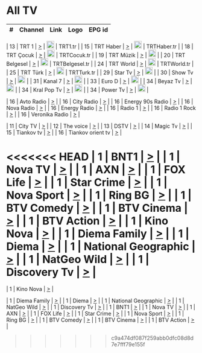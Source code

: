 <h1>All TV</h1>

| #   | Channel        | Link  | Logo | EPG id |
|:---:|:--------------:|:-----:|:----:|:------:|

| 13  | TRT 1            | [>](https://tv-trt1.medya.trt.com.tr/master.m3u8) | <img height="20" src="https://i.imgur.com/j786OLG.png"/> | TRT1.tr |
| 15  | TRT Haber        | [>](https://tv-trthaber.medya.trt.com.tr/master.m3u8) | <img height="20" src="https://i.imgur.com/OVfo8Ab.png"/> | TRTHaber.tr |
| 18  | TRT Çocuk        | [>](https://tv-trtcocuk.medya.trt.com.tr/master.m3u8) | <img height="20" src="https://i.imgur.com/QLFmD6d.png"/> | TRTCocuk.tr |
| 19  | TRT Müzik        | [>](https://tv-trtmuzik.medya.trt.com.tr/master.m3u8) | <img height="20" src="https://i.imgur.com/fIVFCEd.png"/> |
| 20  | TRT Belgesel     | [>](https://tv-trtbelgesel.medya.trt.com.tr/master.m3u8) | <img height="20" src="https://i.imgur.com/MGO87pe.png"/> | TRTBelgesel.tr |
| 24  | TRT World        | [>](https://tv-trtworld.medya.trt.com.tr/master.m3u8) | <img height="20" src="https://i.imgur.com/JEA2xpv.png"/> | TRTWorld.tr |
| 25  | TRT Türk         | [>](https://tv-trtturk.medya.trt.com.tr/master.m3u8) | <img height="20" src="https://i.imgur.com/OSTOQNw.png"/> | TRTTurk.tr |
| 29  | Star Tv   | [>](https://dogus-live.daioncdn.net/startv/startv_360p.m3u8) | <img height="20" src="https://i.imgur.com/IebUZx1.png"/> |
| 30  | Show Tv     | [>](https://ciner-live.daioncdn.net/showtv/showtv.m3u8) | <img height="20" src="https://i.imgur.com/IebUZx1.png"/> |
| 31  | Kanal 7     | [>](https://kanal7-live.daioncdn.net/kanal7/kanal7.m3u8) | <img height="20" src="https://i.imgur.com/IebUZx1.png"/> |
| 33  | Euro D    | [>](https://www.youtube.com/user/KanalD/live) | <img height="20" src="https://i.imgur.com/IebUZx1.png"/> |
| 34  | Beyaz Tv     | [>](https://beyaztv-live.daioncdn.net/beyaztv/beyaztv.m3u8) | <img height="20" src="https://i.imgur.com/IebUZx1.png"/> |
| 34  | Kral Pop Tv     | [>](https://www.youtube.com/watch?v=GuFTuKoXepw) | <img height="20" src="https://i.imgur.com/IebUZx1.png"/> |
| 34  | Power Tv     | [>](https://livetv.powerapp.com.tr/powerTV/powerhd.smil/chunklist.m3u8) | <img height="20" src="https://i.imgur.com/IebUZx1.png"/> |

| 16  | Avto Radio | [>](http://stream.metacast.eu/avtoradio.mp3.m3u) |
| 16  | City Radio | [>](http://stream.metacast.eu/city.aac.m3u) |
| 16  | Energy 90s Radio | [>](http://stream.metacast.eu/energy-90s.m3u) |
| 16  | Nova Radio | [>](http://stream.metacast.eu/nova.aac.m3u) |
| 16  | Energy Radio | [>](http://stream.metacast.eu/nrj.aac.m3u) |
| 16  | Radio 1 | [>](http://stream.metacast.eu/radio1.aac.m3u) |
| 16  | Radio 1 Rock | [>](http://stream.metacast.eu/radio1rock.aac.m3u) |
| 16  | Veronika Radio | [>](http://stream.metacast.eu/veronika.aac.m3u) |

| 11  | City TV | [>](https://tv.city.bg/play/tshls/citytv/index.m3u8) |
| 12  | The voice | [>](https://bss1.neterra.tv/thevoice/thevoice.m3u8) |
| 13  | DSTV | [>](http://46.249.95.140:8081/hls/data.m3u8) |
| 14  | Magic Tv | [>](https://bss1.neterra.tv/magictv/magictv.m3u8) |
| 15  | Tiankov tv | [>](https://streamer103.neterra.tv/tiankov-folk/live.m3u8) |
| 16  | Tiankov orient tv | [>](https://streamer103.neterra.tv/tiankov-orient/live.m3u8) |

<<<<<<< HEAD
| 1 | BNT1 | [>](https://ymkaya.xyz:11461/tv/bnt1/playlist.m3u8?wmsAuthSign=c2VydmVyX3RpbWU9Ny81LzIwMjUgNjo0NDoxNyBQTSZoYXNoX3ZhbHVlPTJwcGtZd3VTU2JvQ01QZkpnOFhPVVE9PSZ2YWxpZG1pbnV0ZXM9NjA=) |
| 1 | Nova TV | [>](https://ymkaya.xyz:11461/tv/novatv/playlist.m3u8?wmsAuthSign=c2VydmVyX3RpbWU9Ny81LzIwMjUgNjo0NDoyNyBQTSZoYXNoX3ZhbHVlPThLdWs5eFgyY3NLdnRhNFhOWHVodHc9PSZ2YWxpZG1pbnV0ZXM9NjA=) |
| 1 | AXN | [>](https://ymkaya.xyz:11461/tv/axn/playlist.m3u8?wmsAuthSign=c2VydmVyX3RpbWU9Ny81LzIwMjUgNjo0NDozNyBQTSZoYXNoX3ZhbHVlPXczczhSc3BOOHJ3NzN4UGFxbm9yZXc9PSZ2YWxpZG1pbnV0ZXM9NjA=) |
| 1 | FOX Life | [>](https://ymkaya.xyz:11461/tv/foxlife/playlist.m3u8?wmsAuthSign=c2VydmVyX3RpbWU9Ny81LzIwMjUgNjo0NDo0NyBQTSZoYXNoX3ZhbHVlPSs1T3ptVFJzQURsaVBJa2hTRlc4V2c9PSZ2YWxpZG1pbnV0ZXM9NjA=) |
| 1 | Star Crime | [>](https://ymkaya.xyz:11461/tv/foxcrime/playlist.m3u8?wmsAuthSign=c2VydmVyX3RpbWU9Ny81LzIwMjUgNjo0NDo1NyBQTSZoYXNoX3ZhbHVlPVU1Z3hpMERpUmhqbEN3eFRUYVdydkE9PSZ2YWxpZG1pbnV0ZXM9NjA=) |
| 1 | Nova Sport | [>](https://ymkaya.xyz:11461/tv/novasport/playlist.m3u8?wmsAuthSign=c2VydmVyX3RpbWU9Ny81LzIwMjUgNjo0NTowNyBQTSZoYXNoX3ZhbHVlPWNveXZwYlJiT3pRQzNROFQzMFdZWEE9PSZ2YWxpZG1pbnV0ZXM9NjA=) |
| 1 | Ring BG | [>](https://ymkaya.xyz:11461/tv/ringbg/playlist.m3u8?wmsAuthSign=c2VydmVyX3RpbWU9Ny81LzIwMjUgNjo0NToxNyBQTSZoYXNoX3ZhbHVlPXpUdzdjVGUzVHA1NkJweE40Wkl3Y3c9PSZ2YWxpZG1pbnV0ZXM9NjA=) |
| 1 | BTV Comedy | [>](https://ymkaya.xyz:11461/tv/btvcomedy/playlist.m3u8?wmsAuthSign=c2VydmVyX3RpbWU9Ny81LzIwMjUgNjo0NToyNyBQTSZoYXNoX3ZhbHVlPWhkdk1yaTZWODBEVFF4aGViY0h4RHc9PSZ2YWxpZG1pbnV0ZXM9NjA=) |
| 1 | BTV Cinema | [>](https://ymkaya.xyz:11461/tv/btvcinema/playlist.m3u8?wmsAuthSign=c2VydmVyX3RpbWU9Ny81LzIwMjUgNjo0NTozNyBQTSZoYXNoX3ZhbHVlPU52allnYldrR2IwMno5eDFLOHRqU1E9PSZ2YWxpZG1pbnV0ZXM9NjA=) |
| 1 | BTV Action | [>](https://ymkaya.xyz:11461/tv/btvaction/playlist.m3u8?wmsAuthSign=c2VydmVyX3RpbWU9Ny81LzIwMjUgNjo0NTo0NiBQTSZoYXNoX3ZhbHVlPWRnM3lBSFJTTGxDUExCaVhTdWNNUWc9PSZ2YWxpZG1pbnV0ZXM9NjA=) |
| 1 | Kino Nova | [>](https://ymkaya.xyz:11461/tv/kinonova/playlist.m3u8?wmsAuthSign=c2VydmVyX3RpbWU9Ny81LzIwMjUgNjo0NTo1NiBQTSZoYXNoX3ZhbHVlPVdCMHRmRlR3dVZyTWFQcTJONStXSUE9PSZ2YWxpZG1pbnV0ZXM9NjA=) |
| 1 | Diema Family | [>](https://ymkaya.xyz:11461/tv/diemafamily/playlist.m3u8?wmsAuthSign=c2VydmVyX3RpbWU9Ny81LzIwMjUgNjo0NjowNiBQTSZoYXNoX3ZhbHVlPW44bDFmN2o4bmVGOTBQUUJwNHptOGc9PSZ2YWxpZG1pbnV0ZXM9NjA=) |
| 1 | Diema | [>](https://ymkaya.xyz:11461/tv/diema/playlist.m3u8?wmsAuthSign=c2VydmVyX3RpbWU9Ny81LzIwMjUgNjo0NjoxNiBQTSZoYXNoX3ZhbHVlPUdCVVE4QUNxeHJnQUM1RThobW02U0E9PSZ2YWxpZG1pbnV0ZXM9NjA=) |
| 1 | National Geographic | [>](https://ymkaya.xyz:11461/tv/natgeo/playlist.m3u8?wmsAuthSign=c2VydmVyX3RpbWU9Ny81LzIwMjUgNjo0NjoyNiBQTSZoYXNoX3ZhbHVlPTJ2SThtZFpFQUJiTkhrYm5zR0s3RGc9PSZ2YWxpZG1pbnV0ZXM9NjA=) |
| 1 | NatGeo Wild | [>](https://ymkaya.xyz:11461/tv/natgeowild/playlist.m3u8?wmsAuthSign=c2VydmVyX3RpbWU9Ny81LzIwMjUgNjo0NjozNSBQTSZoYXNoX3ZhbHVlPThrczZQSXBWdmF6WTVqdEZyNEErUWc9PSZ2YWxpZG1pbnV0ZXM9NjA=) |
| 1 | Discovery Tv | [>](https://ymkaya.xyz:11461/tv/discovery/playlist.m3u8?wmsAuthSign=c2VydmVyX3RpbWU9Ny81LzIwMjUgNjo0Njo0NSBQTSZoYXNoX3ZhbHVlPWRJRHpLbjdKeDNyNTFsazBueXRIM0E9PSZ2YWxpZG1pbnV0ZXM9NjA=) |
=======


| 1 | Kino Nova | [>](https://ymkaya.xyz:11336/tv/kinonova/playlist.m3u8?wmsAuthSign=c2VydmVyX3RpbWU9MS8yLzIwMjUgNDo0MDoyMCBBTSZoYXNoX3ZhbHVlPWlFS1FrWEtMMVRFM3l5YklUWUJQUHc9PSZ2YWxpZG1pbnV0ZXM9NjA=) |

| 1 | Diema Family | [>](https://ymkaya.xyz:11336/tv/diemafamily/playlist.m3u8?wmsAuthSign=c2VydmVyX3RpbWU9MS8yLzIwMjUgNDo0MDozMCBBTSZoYXNoX3ZhbHVlPUVUaTVKTldvZTF5WVVCM0YwL21kaXc9PSZ2YWxpZG1pbnV0ZXM9NjA=) |
| 1 | Diema | [>](https://ymkaya.xyz:11336/tv/diema/playlist.m3u8?wmsAuthSign=c2VydmVyX3RpbWU9MS8yLzIwMjUgNDo0MDo0MCBBTSZoYXNoX3ZhbHVlPVlYMWVJT2NuUjNpUTBsaytEUFFOS2c9PSZ2YWxpZG1pbnV0ZXM9NjA=) |
| 1 | National Geographic | [>](https://ymkaya.xyz:11336/tv/natgeo/playlist.m3u8?wmsAuthSign=c2VydmVyX3RpbWU9MS8yLzIwMjUgNDo0MTo0MSBBTSZoYXNoX3ZhbHVlPTJQTlVmcG5nYWx0M013eUhGRGxnd0E9PSZ2YWxpZG1pbnV0ZXM9NjA=) |
| 1 | NatGeo Wild | [>](https://ymkaya.xyz:11336/tv/natgeowild/playlist.m3u8?wmsAuthSign=c2VydmVyX3RpbWU9MS8yLzIwMjUgNDo0MTo1MSBBTSZoYXNoX3ZhbHVlPVl1OXZaTTliN0hGWEN3eDBYd1duNkE9PSZ2YWxpZG1pbnV0ZXM9NjA=) |
| 1 | Discovery Tv | [>](https://ymkaya.xyz:11336/tv/discovery/playlist.m3u8?wmsAuthSign=c2VydmVyX3RpbWU9MS8yLzIwMjUgNDo0MjowMSBBTSZoYXNoX3ZhbHVlPWtBQmdLNlY2RmQwWElzMVYzSDJyVkE9PSZ2YWxpZG1pbnV0ZXM9NjA=) |
| 1 | BNT1 | [>](https://ymkaya.xyz:11336/tv/bnt1/playlist.m3u8?wmsAuthSign=c2VydmVyX3RpbWU9MS8yLzIwMjUgNDozODozOCBBTSZoYXNoX3ZhbHVlPVVrMVlRQXpJWlhYeUh6ZFVpSC9NMUE9PSZ2YWxpZG1pbnV0ZXM9NjA=) |
| 1 | Nova TV | [>](https://ymkaya.xyz:11336/tv/novatv/playlist.m3u8?wmsAuthSign=c2VydmVyX3RpbWU9MS8yLzIwMjUgNDozODo0OCBBTSZoYXNoX3ZhbHVlPUVxQjh1a0ZzYkVGZU8zZDFGTzdreVE9PSZ2YWxpZG1pbnV0ZXM9NjA=) |
| 1 | AXN | [>](https://ymkaya.xyz:11336/tv/axn/playlist.m3u8?wmsAuthSign=c2VydmVyX3RpbWU9MS8yLzIwMjUgNDozODo1OCBBTSZoYXNoX3ZhbHVlPUpkWStGY1hkNXhaOVpPZ0thQ0FZL3c9PSZ2YWxpZG1pbnV0ZXM9NjA=) |
| 1 | FOX Life | [>](https://ymkaya.xyz:11336/tv/foxlife/playlist.m3u8?wmsAuthSign=c2VydmVyX3RpbWU9MS8yLzIwMjUgNDozOToxMCBBTSZoYXNoX3ZhbHVlPWt1ZDc1T3AzYlZDTjJnSy9TU0xJZlE9PSZ2YWxpZG1pbnV0ZXM9NjA=) |
| 1 | Star Crime | [>](https://ymkaya.xyz:11336/tv/foxcrime/playlist.m3u8?wmsAuthSign=c2VydmVyX3RpbWU9MS8yLzIwMjUgNDozOToyMCBBTSZoYXNoX3ZhbHVlPXIwVU45Nm9FR1l2enNkTG9TanBxbmc9PSZ2YWxpZG1pbnV0ZXM9NjA=) |
| 1 | Nova Sport | [>](https://ymkaya.xyz:11336/tv/novasport/playlist.m3u8?wmsAuthSign=c2VydmVyX3RpbWU9MS8yLzIwMjUgNDozOTozMCBBTSZoYXNoX3ZhbHVlPXlSZ0UxazVaM0xhSmc0NmR4T0c1T2c9PSZ2YWxpZG1pbnV0ZXM9NjA=) |
| 1 | Ring BG | [>](https://ymkaya.xyz:11336/tv/ringbg/playlist.m3u8?wmsAuthSign=c2VydmVyX3RpbWU9MS8yLzIwMjUgNDozOTo0MCBBTSZoYXNoX3ZhbHVlPTR4aUlFNHVUYWN4enY1WkVuOFZma2c9PSZ2YWxpZG1pbnV0ZXM9NjA=) |
| 1 | BTV Comedy | [>](https://ymkaya.xyz:11336/tv/btvcomedy/playlist.m3u8?wmsAuthSign=c2VydmVyX3RpbWU9MS8yLzIwMjUgNDozOTo1MCBBTSZoYXNoX3ZhbHVlPUtrMTJ2RHNTTUU1RFp1ZkVOdXFSK3c9PSZ2YWxpZG1pbnV0ZXM9NjA=) |
| 1 | BTV Cinema | [>](https://ymkaya.xyz:11336/tv/btvcinema/playlist.m3u8?wmsAuthSign=c2VydmVyX3RpbWU9MS8yLzIwMjUgNDozOTo1OSBBTSZoYXNoX3ZhbHVlPTZWcU9FZW56cG1NM1lrYy8xNE5NeHc9PSZ2YWxpZG1pbnV0ZXM9NjA=) |
| 1 | BTV Action | [>](https://ymkaya.xyz:11336/tv/btvaction/playlist.m3u8?wmsAuthSign=c2VydmVyX3RpbWU9MS8yLzIwMjUgNDo0MDoxMCBBTSZoYXNoX3ZhbHVlPUlDd0ErRkZVWThyMVZwR3c2REdGZ3c9PSZ2YWxpZG1pbnV0ZXM9NjA=) |
>>>>>>> c9a474df087f259abb0dfc08d8d7e7fff79e155f
